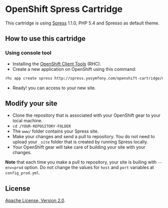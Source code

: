 # OpenShift Spress Cartridge

This cartridge is using [Spress](http://spress.yosymfony.com) 1.1.0, PHP 5.4 and Spresso as default theme.

## How to use this cartridge

### Using console tool
* Installing the [OpenShift Client Tools](https://developers.openshift.com/en/managing-client-tools.html) (RHC).
* Create a new application on OpenShift using this command:
``` bash
rhc app create spress http://spress.yosymfony.com/openshift-cartridge/manifest.yml
```
* Ready! you can access to your new site.

## Modify your site

* Clone the repository that is associated with your OpenShift gear to your local machine.
* `cd /YOUR-REPOSITORY-FOLDER`
* The `www/` folder contains your Spress site.
* Make your changes and send a pull to repository. You do not need to upload your `_site`
folder that is created by running Spress locally.
* Your OpenShift gear will take care of building your site with your changes.

**Note** that each time you make a pull to repository, your site is builing with `--env=prod` option.
Do not change the values for `host` and `port` variables at `config_prod.yml`.

## License

[Apache License, Version 2.0](http://www.apache.org/licenses/LICENSE-2.0).